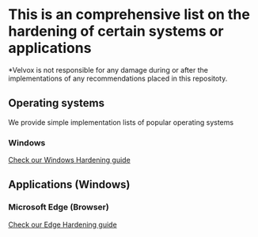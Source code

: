 # This is an comprehensive list on the hardening of certain systems or applications

*Velvox is not responsible for any damage during or after the implementations of any recommendations placed in this repositoty.

## Operating systems
We provide simple implementation lists of popular operating systems

### Windows

[Check our Windows Hardening guide](/Windows/README.md)

## Applications (Windows)

### Microsoft Edge (Browser)

[Check our Edge Hardening guide](/Windows/Browsers/Edge/README.md)